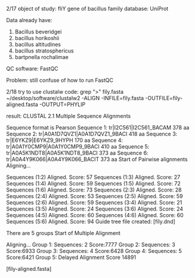 2/17
object of study: fliY gene of bacillus family
database: UniProt

Data already have:
1) Bacillus beveridgei
2) bacillus horikoshii
3) bacillus altitudines
4) bacillus stratosphericus
5) bartpnella rochalimae

QC software: FastQC

Problem: still confuse of how to run FastQC

2/18
try to use clustalw
code:
grep ">" fily.fasta
~/desktop/software/clustalw2 -ALIGN -INFILE=fily.fasta -OUTFILE=fily-aligned.fasta -OUTPUT=PHYLIP

result:
CLUSTAL 2.1 Multiple Sequence Alignments


Sequence format is Pearson
Sequence 1: tr|I2C561|I2C561_BACAM           378 aa
Sequence 2: tr|A0A1D7QVZ1|A0A1D7QVZ1_9BACI   418 aa
Sequence 3: tr|E6YKZ9|E6YKZ9_9HYPH           170 aa
Sequence 4: tr|A0A1Y0CMP9|A0A1Y0CMP9_9BACI   410 aa
Sequence 5: tr|A0A5K1NDT8|A0A5K1NDT8_9BACI   373 aa
Sequence 6: tr|A0A4Y9K066|A0A4Y9K066_BACIT   373 aa
Start of Pairwise alignments
Aligning...

Sequences (1:2) Aligned. Score:  57
Sequences (1:3) Aligned. Score:  27
Sequences (1:4) Aligned. Score:  59
Sequences (1:5) Aligned. Score:  72
Sequences (1:6) Aligned. Score:  73
Sequences (2:3) Aligned. Score:  28
Sequences (2:4) Aligned. Score:  53
Sequences (2:5) Aligned. Score:  59
Sequences (2:6) Aligned. Score:  59
Sequences (3:4) Aligned. Score:  21
Sequences (3:5) Aligned. Score:  24
Sequences (3:6) Aligned. Score:  24
Sequences (4:5) Aligned. Score:  60
Sequences (4:6) Aligned. Score:  60
Sequences (5:6) Aligned. Score:  94
Guide tree file created:   [fily.dnd]

There are 5 groups
Start of Multiple Alignment

Aligning...
Group 1: Sequences:   2      Score:7777
Group 2: Sequences:   3      Score:6933
Group 3: Sequences:   4      Score:6428
Group 4: Sequences:   5      Score:6421
Group 5:                     Delayed
Alignment Score 14891

[fily-aligned.fasta]
